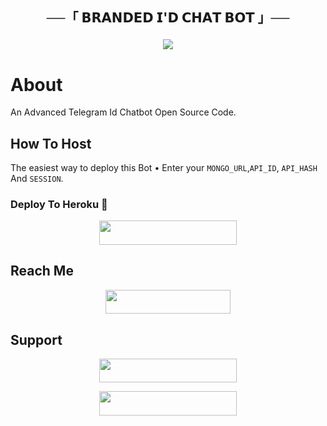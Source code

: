 <h2 align="center">
    ──「 𝗕𝗥𝗔𝗡𝗗𝗘𝗗 𝗜'𝗗 𝗖𝗛𝗔𝗧 𝗕𝗢𝗧 」──



<p align="center">
<img src="https://te.legra.ph/file/2e2f78610814092d61103.jpg">
</p>

# About
An Advanced Telegram Id Chatbot Open Source Code.

## How To Host
The easiest way to deploy this Bot
• Enter your ```MONGO_URL```,```API_ID```,  ```API_HASH``` And ```SESSION```.

### Deploy To Heroku 🚀
<p align="center"><a href="https://dashboard.heroku.com/new?template=https://github.com/WCGKING/BRANDED-AI"> <img src="https://img.shields.io/badge/Deploy%20To%20Heroku-black?style=for-the-badge&logo=heroku" width="220" height="38.45"/></a></p>
 
## Reach Me
<p align="center"><a href="https://t.me/BRANDEDKING82"> <img src="https://img.shields.io/badge/Telegram%20Id-black?style=for-the-badge&logo=Telegram" width="200" height="38.45"/></a></p>

## Support 
<p align="center"><a href="https://t.me/BRANDED_WORLD"> <img src="https://img.shields.io/badge/Support%20Group-black?style=for-the-badge&logo=Telegram" width="220" height="38.5"/></a></p>
<p align="center"><a href="(https://t.me/BRANDRD_BOT)"> <img src="https://img.shields.io/badge/Support%20Channel-black?style=for-the-badge&logo=Telegram" width="220" height="38.5"/></a></p>
